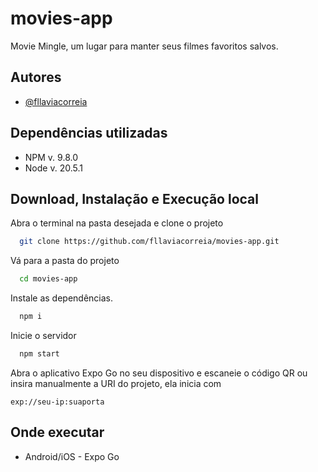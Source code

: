 # movies-app
Movie Mingle, um lugar para manter seus filmes favoritos salvos.


## Autores

- [@fllaviacorreia](https://www.github.com/fllaviacorreia)



## Dependências utilizadas

- NPM v. 9.8.0
- Node v. 20.5.1

  
## Download, Instalação e Execução local

Abra o terminal na pasta desejada e clone o projeto

```bash
  git clone https://github.com/fllaviacorreia/movies-app.git
```

Vá para a pasta do projeto

```bash
  cd movies-app
```

Instale as dependências.

```bash
  npm i
```

Inicie o servidor

```bash
  npm start
```

Abra o aplicativo Expo Go no seu dispositivo e escaneie o código QR ou insira manualmente a URI do projeto, ela inicia com 

```
exp://seu-ip:suaporta
```


## Onde executar
- Android/iOS - Expo Go
